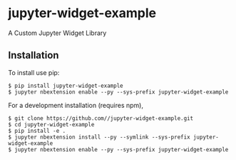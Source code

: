 jupyter-widget-example
===============================

A Custom Jupyter Widget Library

Installation
------------

To install use pip:

    $ pip install jupyter-widget-example
    $ jupyter nbextension enable --py --sys-prefix jupyter-widget-example


For a development installation (requires npm),

    $ git clone https://github.com//jupyter-widget-example.git
    $ cd jupyter-widget-example
    $ pip install -e .
    $ jupyter nbextension install --py --symlink --sys-prefix jupyter-widget-example
    $ jupyter nbextension enable --py --sys-prefix jupyter-widget-example

